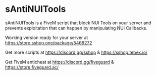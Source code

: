 # sAntiNUITools

sAntiNUITools is a FiveM script that block NUI Tools on your server and prevents exploitation that can happen by manipulating NUI Callbacks.

Working version ready for your server at https://store.sshop.one/package/5468272

Get more scripts at https://discord.gg/sshop & https://sshop.tebex.io/

Get FiveM anticheat at https://discord.gg/fiveguard & https://store.fiveguard.ac/
